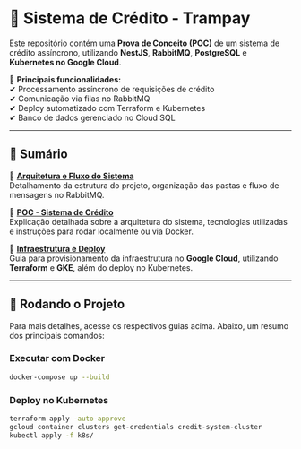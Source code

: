 # 🚀 **Sistema de Crédito - Trampay**  

Este repositório contém uma **Prova de Conceito (POC)** de um sistema de crédito assíncrono, utilizando **NestJS**, **RabbitMQ**, **PostgreSQL** e **Kubernetes no Google Cloud**.  

📌 **Principais funcionalidades:**  
✔ Processamento assíncrono de requisições de crédito  
✔ Comunicação via filas no RabbitMQ  
✔ Deploy automatizado com Terraform e Kubernetes  
✔ Banco de dados gerenciado no Cloud SQL  

---

## 📖 **Sumário**  

🔹 **[Arquitetura e Fluxo do Sistema](arquitetura/README.md)**  
Detalhamento da estrutura do projeto, organização das pastas e fluxo de mensagens no RabbitMQ.  

🔹 **[POC - Sistema de Crédito](poc/README.md)**  
Explicação detalhada sobre a arquitetura do sistema, tecnologias utilizadas e instruções para rodar localmente ou via Docker.  

🔹 **[Infraestrutura e Deploy](deploy/README.md)**  
Guia para provisionamento da infraestrutura no **Google Cloud**, utilizando **Terraform** e **GKE**, além do deploy no Kubernetes.  

---

## 🚀 **Rodando o Projeto**  

Para mais detalhes, acesse os respectivos guias acima. Abaixo, um resumo dos principais comandos:  

### **Executar com Docker**  

```bash
docker-compose up --build
```  

### **Deploy no Kubernetes**  

```bash
terraform apply -auto-approve
gcloud container clusters get-credentials credit-system-cluster
kubectl apply -f k8s/
```  
